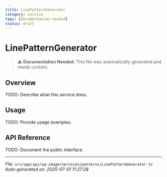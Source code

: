 ```yaml
---
title: LinePatternGenerator
category: service
tags: [documentation-needed]
status: draft
---
```


# LinePatternGenerator

> ⚠️ **Documentation Needed**: This file was automatically generated and needs content.

## Overview

TODO: Describe what this service does.

## Usage

TODO: Provide usage examples.

## API Reference

TODO: Document the public interface.

---

*File: `src/app/api/og-image/services/patterns/LinePatternGenerator.ts`*  
*Auto-generated on: 2025-07-01 11:27:28*
